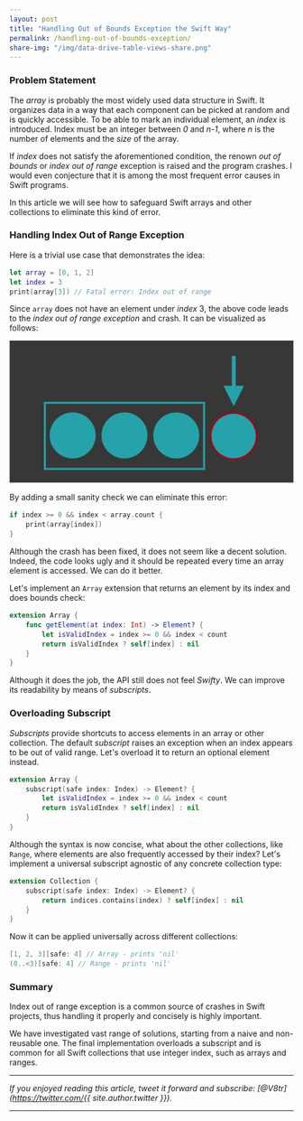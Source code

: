 ```yaml
---
layout: post
title: "Handling Out of Bounds Exception the Swift Way"
permalink: /handling-out-of-bounds-exception/
share-img: "/img/data-drive-table-views-share.png"
---
```


### Problem Statement

The *array* is probably the most widely used data structure in Swift. It organizes data in a way that each component can be picked at random and is quickly accessible. To be able to mark an individual element, an *index* is introduced. Index must be an integer between *0* and *n-1*, where *n* is the number of elements and the *size* of the array.

If *index* does not satisfy the aforementioned condition, the renown *out of bounds* or *index out of range* exception is raised and the program crashes. I would even conjecture that it is among the most frequent error causes in Swift programs.

In this article we will see how to safeguard Swift arrays and other collections to eliminate this kind of error.

### Handling Index Out of Range Exception

Here is a trivial use case that demonstrates the idea:

```swift
let array = [0, 1, 2]
let index = 3
print(array[3]) // Fatal error: Index out of range
```

Since `array` does not have an element under *index* 3, the above code leads to the *index out of range exception* and crash. It can be visualized as follows:

<p align="center">
    <a href="{{ "img/out-of-bounds-share.png" | absolute_url }}">
        <img src="/img/out-of-bounds-share.png" alt="Handling Out of Bounds Exception the Swift Way - Index ouf of range"/>
    </a>
</p>

By adding a small sanity check we can eliminate this error:

```swift
if index >= 0 && index < array.count {
    print(array[index])
}
```

Although the crash has been fixed, it does not seem like a decent solution. Indeed, the code looks ugly and it should be repeated every time an array element is accessed. We can do it better.

Let's implement an `Array` extension that returns an element by its index and does bounds check:

```swift
extension Array {
    func getElement(at index: Int) -> Element? {
        let isValidIndex = index >= 0 && index < count
        return isValidIndex ? self[index] : nil
    }
}
```

Although it does the job, the API still does not feel *Swifty*. We can improve its readability by means of *subscripts*.

### Overloading Subscript

*Subscripts* provide shortcuts to access elements in an array or other collection. The default *subscript* raises an exception when an index appears to be out of valid range. Let's overload it to return an optional element instead.

```swift
extension Array {
    subscript(safe index: Index) -> Element? {
        let isValidIndex = index >= 0 && index < count
        return isValidIndex ? self[index] : nil
    }
}
```

Although the syntax is now concise, what about the other collections, like `Range`, where elements are also frequently accessed by their index? Let's implement a universal subscript agnostic of any concrete collection type:

```swift
extension Collection {
    subscript(safe index: Index) -> Element? {
        return indices.contains(index) ? self[index] : nil
    }
}
```

Now it can be applied universally across different collections:

```swift
[1, 2, 3][safe: 4] // Array - prints 'nil'
(0..<3)[safe: 4] // Range - prints 'nil'
```

### Summary

Index out of range exception is a common source of crashes in Swift projects, thus handling it properly and concisely is highly important.

We have investigated vast range of solutions, starting from a naive and non-reusable one. The final implementation overloads a subscript and is common for all Swift collections that use integer index, such as arrays and ranges.

<!-- The presented solution addresses index out of bounds exception in Swift collections that use integer indices, such as arrays and ranges,  -->

---

*If you enjoyed reading this article, tweet it forward and subscribe: [@V8tr](https://twitter.com/{{ site.author.twitter }}).*

---

[starter-repo]: https://github.com/V8tr/CollectionViewGridLayout-Starter
[final-repo]: https://github.com/V8tr/CollectionViewGridLayout-Final